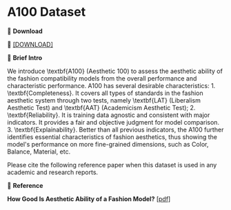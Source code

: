 # A100 Dataset


🖤 **Download**

🍒 [[DOWNLOAD]](https://hkaidlab-my.sharepoint.com/:u:/g/personal/xingxingzou_aidlab_hk/EShVuNwY6_hNh5RfQwzCEScBTTHDQ6vV31RyNJjzSJYTYg?e=lSYYKY)

🖤 **Brief Intro**

We introduce \textbf{A100} (Aesthetic 100) to assess the aesthetic ability of the fashion compatibility models from the overall performance and characteristic performance.
A100 has several desirable characteristics: 1. \textbf{Completeness}. It covers all types of standards in the fashion aesthetic system through two tests, namely \textbf{LAT} (Liberalism Aesthetic Test) and \textbf{AAT} (Academicism Aesthetic Test);
2. \textbf{Reliability}. It is training data agnostic and consistent with major indicators. It provides a fair and objective judgment for model comparison.
3. \textbf{Explainability}. Better than all previous indicators, the A100 further identifies essential characteristics of fashion aesthetics, thus showing the model's performance on more fine-grained dimensions, such as Color, Balance, Material, etc.

Please cite the following reference paper when this dataset is used in any academic and research reports.

🖤 **Reference**

**How Good Is Aesthetic Ability of a Fashion Model?** [[pdf]]()

```bib

```

